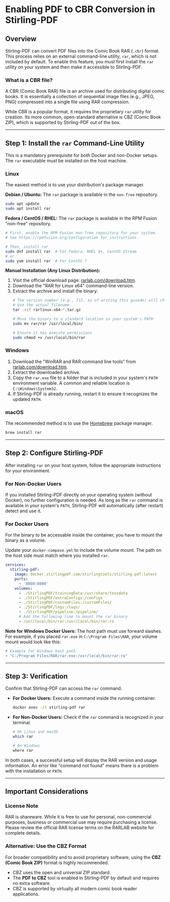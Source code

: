 # Enabling PDF to CBR Conversion in Stirling-PDF

## Overview

Stirling-PDF can convert PDF files into the Comic Book RAR (`.cbr`) format. This process relies on an external command-line utility, `rar`, which is not included by default. To enable this feature, you must first install the `rar` utility on your system and then make it accessible to Stirling-PDF.

### What is a CBR file?

A CBR (Comic Book RAR) file is an archive used for distributing digital comic books. It is essentially a collection of sequential image files (e.g., JPEG, PNG) compressed into a single file using RAR compression.

While CBR is a popular format, it requires the proprietary `rar` utility for creation. Its more common, open-standard alternative is CBZ (Comic Book ZIP), which is supported by Stirling-PDF out of the box.

-----

## Step 1: Install the `rar` Command-Line Utility

This is a mandatory prerequisite for both Docker and non-Docker setups. The `rar` executable must be installed on the host machine.

### Linux

The easiest method is to use your distribution's package manager.

**Debian / Ubuntu:**
The `rar` package is available in the `non-free` repository.

```bash
sudo apt update
sudo apt install rar
```

**Fedora / CentOS / RHEL:**
The `rar` package is available in the RPM Fusion "non-free" repository.

```bash
# First, enable the RPM Fusion non-free repository for your system.
# See https://rpmfusion.org/Configuration for instructions.

# Then, install rar
sudo dnf install rar  # For Fedora, RHEL 8+, CentOS Stream
# or
sudo yum install rar  # For CentOS 7
```

**Manual Installation (Any Linux Distribution):**

1.  Visit the official download page: [rarlab.com/download.htm](https://www.rarlab.com/download.htm).
2.  Download the "RAR for Linux x64" command-line version.
3.  Extract the archive and install the binary:
    ```bash
    # The version number (e.g., 712, as of writing this guiede) will change.
    # Use the actual filename.
    tar -xzf rarlinux-x64-*.tar.gz

    # Move the binary to a standard location in your system's PATH
    sudo mv rar/rar /usr/local/bin/

    # Ensure it has execute permissions
    sudo chmod +x /usr/local/bin/rar
    ```

### Windows

1.  Download the "WinRAR and RAR command line tools" from [rarlab.com/download.htm](https://www.rarlab.com/download.htm).
2.  Extract the downloaded archive.
3.  Copy the `rar.exe` file to a folder that is included in your system's `PATH` environment variable. A common and reliable location is `C:\Windows\System32`.
4.  If Stirling-PDF is already running, restart it to ensure it recognizes the updated `PATH`.

### macOS

The recommended method is to use the [Homebrew](https://brew.sh/) package manager.

```bash
brew install rar
```

-----

## Step 2: Configure Stirling-PDF

After installing `rar` on your host system, follow the appropriate instructions for your environment.

### For Non-Docker Users

If you installed Stirling-PDF directly on your operating system (without Docker), no further configuration is needed. As long as the `rar` command is available in your system's `PATH`, Stirling-PDF will automatically (after restart) detect and use it.

### For Docker Users

For the binary to be accessable inside the container, you have to mount the binary as a volume.

Update your `docker-compose.yml` to include the volume mount. The path on the host side must match where you installed `rar`.

```yaml
services:
  stirling-pdf:
    image: docker.stirlingpdf.com/stirlingtools/stirling-pdf:latest
    ports:
      - '8080:8080'
    volumes:
      - ./StirlingPDF/trainingData:/usr/share/tessdata
      - ./StirlingPDF/extraConfigs:/configs
      - ./StirlingPDF/customFiles:/customFiles/
      - ./StirlingPDF/logs:/logs/
      - ./StirlingPDF/pipeline:/pipeline/
      # Add the following line to mount the rar binary
      - /usr/local/bin/rar:/usr/local/bin/rar:ro
```

**Note for Windows Docker Users:**
The host path must use forward slashes. For example, if you placed `rar.exe` in `C:\Program Files\RAR`, your volume mount would look like this:

```yaml
# Example for Windows host path
- "C:/Program Files/RAR/rar.exe:/usr/local/bin/rar:ro"
```

-----

## Step 3: Verification

Confirm that Stirling-PDF can access the `rar` command.

* **For Docker Users:** Execute a command inside the running container.

  ```bash
  docker exec -it stirling-pdf rar
  ```

* **For Non-Docker Users:** Check if the `rar` command is recognized in your terminal.

  ```bash
  # On Linux and macOS
  which rar

  # On Windows
  where rar
  ```

In both cases, a successful setup will display the RAR version and usage information. An error like "command not found" means there is a problem with the installation or `PATH`.

-----

## Important Considerations

### License Note

RAR is shareware. While it is free to use for personal, non-commercial purposes, business or commercial use may require purchasing a license. Please review the official RAR license terms on the RARLAB website for complete details.

### Alternative: Use the CBZ Format

For broader compatibility and to avoid proprietary software, using the **CBZ (Comic Book ZIP)** format is highly recommended.

* CBZ uses the open and universal ZIP standard.
* The **PDF to CBZ** tool is enabled in Stirling-PDF by default and requires no extra software.
* CBZ is supported by virtually all modern comic book reader applications.

